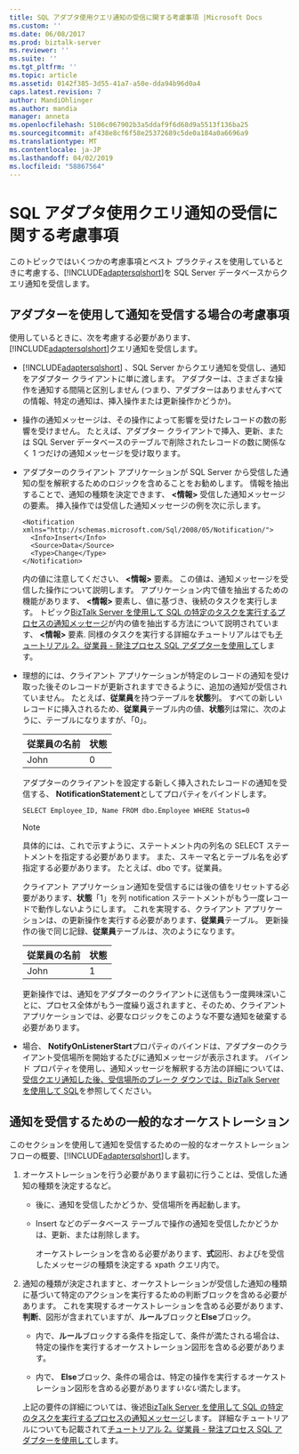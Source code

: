 ```yaml
---
title: SQL アダプタ使用クエリ通知の受信に関する考慮事項 |Microsoft Docs
ms.custom: ''
ms.date: 06/08/2017
ms.prod: biztalk-server
ms.reviewer: ''
ms.suite: ''
ms.tgt_pltfrm: ''
ms.topic: article
ms.assetid: 0142f385-3d55-41a7-a50e-dda94b96d0a4
caps.latest.revision: 7
author: MandiOhlinger
ms.author: mandia
manager: anneta
ms.openlocfilehash: 5106c067902b3a5ddaf9f6d68d9a5513f136ba25
ms.sourcegitcommit: af438e8cf6f58e25372689c5de0a184a0a6696a9
ms.translationtype: MT
ms.contentlocale: ja-JP
ms.lasthandoff: 04/02/2019
ms.locfileid: "58867564"
---
```

# <a name="considerations-for-receiving-query-notifications-using-the-sql-adapter"></a>SQL アダプタ使用クエリ通知の受信に関する考慮事項
このトピックではいくつかの考慮事項とベスト プラクティスを使用しているときに考慮する、[!INCLUDE[adaptersqlshort](../../includes/adaptersqlshort-md.md)]を SQL Server データベースからクエリ通知を受信します。  
  
## <a name="considerations-while-using-the-adapter-to-receive-notifications"></a>アダプターを使用して通知を受信する場合の考慮事項  
 使用しているときに、次を考慮する必要があります、[!INCLUDE[adaptersqlshort](../../includes/adaptersqlshort-md.md)]クエリ通知を受信します。  
  
- [!INCLUDE[adaptersqlshort](../../includes/adaptersqlshort-md.md)] 、SQL Server からクエリ通知を受信し、通知をアダプター クライアントに単に渡します。 アダプターは、さまざまな操作を通知する間隔と区別しません (つまり、アダプターはありませんすべての情報、特定の通知は、挿入操作または更新操作かどうか)。  
  
- 操作の通知メッセージは、その操作によって影響を受けたレコードの数の影響を受けません。 たとえば、アダプター クライアントで挿入、更新、または SQL Server データベースのテーブルで削除されたレコードの数に関係なく 1 つだけの通知メッセージを受け取ります。  
  
- アダプターのクライアント アプリケーションが SQL Server から受信した通知の型を解釈するためのロジックを含めることをお勧めします。 情報を抽出することで、通知の種類を決定できます、 **\<情報\>** 受信した通知メッセージの要素。 挿入操作では受信した通知メッセージの例を次に示します。  
  
  ```  
  <Notification xmlns="http://schemas.microsoft.com/Sql/2008/05/Notification/">  
    <Info>Insert</Info>  
    <Source>Data</Source>  
    <Type>Change</Type>  
  </Notification>  
  ```  
  
   内の値に注意してください、 **\<情報\>** 要素。 この値は、通知メッセージを受信した操作について説明します。 アプリケーション内で値を抽出するための機能があります、 **\<情報\>** 要素し、値に基づき、後続のタスクを実行します。 トピック[BizTalk Server を使用して SQL の特定のタスクを実行するプロセスの通知メッセージ](../../adapters-and-accelerators/adapter-sql/process-notification-messages-to-complete-specific-tasks-in-sql-using-biztalk.md)が内の値を抽出する方法について説明されています、 **\<情報\>** 要素. 同様のタスクを実行する詳細なチュートリアルはでも[チュートリアル 2。従業員 - 発注プロセス SQL アダプターを使用して](../../adapters-and-accelerators/adapter-sql/tutorial-2-employee-purchase-order-process-using-the-sql-adapter.md)します。  
  
- 理想的には、クライアント アプリケーションが特定のレコードの通知を受け取った後そのレコードが更新されますできるように、追加の通知が受信されていません。 たとえば、**従業員**を持つテーブルを**状態**列。 すべての新しいレコードに挿入されるため、**従業員**テーブル内の値、**状態**列は常に、次のように、テーブルになりますが、「0」。  
  
  |従業員の名前|状態|  
  |-------------------|------------|  
  |John|0|  
  
   アダプターのクライアントを設定する新しく挿入されたレコードの通知を受信する、 **NotificationStatement**としてプロパティをバインドします。  
  
  ```  
  SELECT Employee_ID, Name FROM dbo.Employee WHERE Status=0  
  ```  
  
  > [!NOTE]
  >  具体的には、これで示すように、ステートメント内の列名の SELECT ステートメントを指定する必要があります。 また、スキーマ名とテーブル名を必ず指定する必要があります。 たとえば、dbo です。従業員。  
  
   クライアント アプリケーション通知を受信するには後の値をリセットする必要があります、**状態**「1」を列 notification ステートメントがもう一度レコードで動作しないようにします。 これを実現する、クライアント アプリケーションは、の更新操作を実行する必要があります、**従業員**テーブル。 更新操作の後で同じ記録、**従業員**テーブルは、次のようになります。  
  
  |従業員の名前|状態|  
  |-------------------|------------|  
  |John|1|  
  
   更新操作では、通知をアダプターのクライアントに送信もう一度興味深いことに、プロセス全体がもう一度繰り返されますと、そのため、クライアント アプリケーションでは、必要なロジックをこのような不要な通知を破棄する必要があります。  
  
- 場合、 **NotifyOnListenerStart**プロパティのバインドは、アダプターのクライアント受信場所を開始するたびに通知メッセージが表示されます。 バインド プロパティを使用し、通知メッセージを解釈する方法の詳細については、[受信クエリ通知した後、受信場所のブレーク ダウンでは、BizTalk Server を使用して SQL](../../adapters-and-accelerators/adapter-sql/receive-query-notifications-after-a-sql-receive-location-stops-in-biztalk.md)を参照してください。  
  
## <a name="typical-orchestration-for-receiving-notifications"></a>通知を受信するための一般的なオーケストレーション  
 このセクションを使用して通知を受信するための一般的なオーケストレーション フローの概要、[!INCLUDE[adaptersqlshort](../../includes/adaptersqlshort-md.md)]します。  
  
1. オーケストレーションを行う必要があります最初に行うことは、受信した通知の種類を決定するなど。  
  
   - 後に、通知を受信したかどうか、受信場所を再起動します。  
  
   - Insert などのデータベース テーブルで操作の通知を受信したかどうかは、更新、または削除します。  
  
     オーケストレーションを含める必要があります、**式**図形、およびを受信したメッセージの種類を決定する xpath クエリ内で。  
  
2. 通知の種類が決定されますと、オーケストレーションが受信した通知の種類に基づいて特定のアクションを実行するための判断ブロックを含める必要があります。 これを実現するオーケストレーションを含める必要があります、**判断**、図形が含まれていますが、**ルール**ブロックと**Else**ブロック。  
  
   -   内で、**ルール**ブロックする条件を指定して、条件が満たされる場合は、特定の操作を実行するオーケストレーション図形を含める必要があります。  
  
   -   内で、 **Else**ブロック、条件の場合は、特定の操作を実行するオーケストレーション図形を含める必要があります*いない*満たします。  
  
   上記の要件の詳細については、後述[BizTalk Server を使用して SQL の特定のタスクを実行するプロセスの通知メッセージ](../../adapters-and-accelerators/adapter-sql/process-notification-messages-to-complete-specific-tasks-in-sql-using-biztalk.md)します。 詳細なチュートリアルについても記載されて[チュートリアル 2。従業員 - 発注プロセス SQL アダプターを使用して](../../adapters-and-accelerators/adapter-sql/tutorial-2-employee-purchase-order-process-using-the-sql-adapter.md)します。